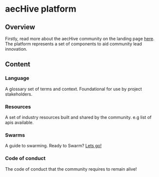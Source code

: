 # aecHive platform

## Overview

Firstly, read more about the aecHive community on the landing page [here](https://aechive.net). The platform represents a set of components to aid community lead innovation. 

## Content

### Language

A glossary set of terms and context. Foundational for use by project stakeholders.

### Resources

A set of industry resources built and shared by the community. e.g list of apis available.

### Swarms

A guide to swarming. Ready to Swarm? [Lets go!](./Swarm/README.md)

### Code of conduct

The code of conduct that the community requires to remain alive!
